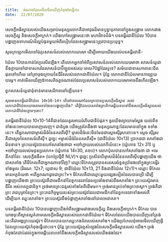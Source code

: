 ```yaml
---
title:  អំណាចដែលមើលមិនឃើញកំពុងតែធ្វើការ
date:  22/07/2020
---
```


សេចក្តីអធិស្ឋានរបស់យើងសម្រាប់មនុស្សលោកគឺជាអាវុធដ៏មានឫទ្ធានុភាពនៅក្នុងសង្គ្រាម លោករវាងសេចក្តីល្អ និងសេចក្តីអាក្រក់។ យើងហៅសង្គ្រាមនេះថា មហាវិវាទដ៏ធំ។ បទគម្ពីរដានីយ៉ែល 10បានបង្ហាញឧទាហរណ៍ដ៏ល្អបំផុតមួយអំពីរបៀបដែលសង្គ្រាមនេះត្រូវបានប្រយុទ្ធ។

សូមក្រឡេកមើលទៅឯប្រសាសន៍របស់លោកយេរេមា ដើម្បីអោយយើងយល់បទគម្ពីរដានី-

យ៉ែល 10បានកាន់តែប្រសើរឡើង។ តើលោកអ្នកចាំអំពីប្រសាសន៍របស់លោកយេរេមាថា សាសន៍យូដា នឹងក្លាយទៅជាទាសករនៃសាសន៍បាប៊ីឡូនអស់រយៈពេល70ឆ្នាំដែរឬទេ? សម័យជាទាសភាពនេះជិត ផុតទៅហើយ នៅគ្រាចុងក្រោយនៃជីវិតរបស់លោកដានីយ៉ែល។ ប៉ុន្តែ លោកដានីយ៉ែលមានការព្រួយ បារម្ភ។ គាត់មើលឃើញឱកាសតិចតួចណាស់ដែលប្រសាសន៍របស់លោកយេរេមាអាចនឹងកើតឡើង។

ពួកសាសន៍យូដាពុំទាន់មានសេរីភាពនៅឡើយទេ។

`សូមអានខគម្ពីរដានីយ៉ែល 10៖10-14។ តើនៅពេលណាដែលព្រះបានឮសេចក្តីអធិស្ឋាន របស់លោកដានីយ៉ែលយោងតាមខទាំងនេះបង្ហាញយើង? តើអ្វីដែលបានរារាំងព្រះពីការឆ្លើយតបទៅនឹងសេចក្តីអធិស្ឋានរបស់លោកដានីយ៉ែលភ្លាមៗនោះ?`

ខគម្ពីរដានីយ៉ែល 10៖10-14គឺជាខដែលគួរអោយរំភើបជាទីបំផុត។ ចូរយើងព្យាយាមស្វែង យល់ពីខទាំងនេះអោយបានពេញលេញ។ ជាដំបូង យើងត្រូវតែដឹងថា មនុស្សណាខ្លះដែលមាននៅក្នុង ខទាំងនេះ។ តើអ្នកណាជាម្ចាស់ដ៏ធំនៃនគរពើស៊ី? ម្ចាស់ដ៏ធំនេះមិនមែនជាស្តេចស៊ីរូសនោះទេ។ ស្តេច ស៊ីរូសគឺជាស្តេចនៃសាសន៍ពើស៊ី។ ដូច្នេះ «ម្ចាស់ដ៏ធំនៃនគរពើស៊ី» (ដានីយ៉ែល 10៖13) ប្រាកដជា សាតាំងជាមិនខាន។ ព្រះយេស៊ូវបានហៅសាតាំងថាជា «ចៅហ្វាយរបស់លោកីយ៍នេះ» (យ៉ូហាន 12៖ 31) ឬ «ចៅហ្វាយរបស់មនុស្សលោក» (យ៉ូហាន 14៖30, គខប)។ លោកប៉ុលបានហៅសាតាំងថា ជា «មេដឹកនាំនៃេសេចក្តីងងឹត» (បកប្រែថ្មីពី NLV)។ ដូច្នេះ ប្រសិនបើម្ចាស់ដ៏ធំនៃនគរពើស៊ីបង្ហាញយើង ថាជាសាតាំង តើមីកែលគឺជាអ្នកណាទៅវិញ? ឈ្មោះមីកែលត្រូវបានសរសេរចំនួនប្រាំដងនៅក្នុងព្រះគម្ពីរទាំងមូល (វិវរណៈ 12៖7; យូដាស 9; ដានីយ៉ែល 10៖13, 21 និងដានីយ៉ែល 12៖1)។ ឈ្មោះ មីកែលមានអត្ថន័យថា «តើអ្នកណាដូចជាព្រះ?»។ មីកែលគឺជាឈ្មោះមួយផ្សេងទៀតដែលបានប្រើ ដើម្បី បង្ហាញយើងថា ព្រះយេស៊ូវគឺជាមេដឹកនាំនៃពួកទេវតាដែលប្រឆាំងទាស់នឹងសាតាំង។ ព្រះយេស៊ូវមានជីវីត អស់កល្បជានិច្ច។ ទ្រង់មានព្រះជន្មរស់តាំងតែពីដើមមក។ ទ្រង់មានគ្រប់ទាំងព្រះចេស្តា។ ទ្រង់គឺជាព្រះ រាជបុត្រានៃព្រះ។ ព្រះរាជកិច្ចមួយរបស់ព្រះយេស៊ូវដែលជាមេដឹកនាំនៃពួកទេវតាទាំងអស់គឺ ដើម្បីយក ឈ្នះសាតាំង។ ព្រះយេស៊ូវនឹងបំផ្លាញសាតាំងនៅពេលអនាគត។

បទគម្ពីរដានីយ៉ែល 10បានបង្ហាញយើងអំពីសង្គ្រាមរវាងសេចក្តីល្អ និងសេចក្តីអាក្រក់។ មីកែល បានយាងចុះពីស្ថានសួគ៌តាមសេចក្តីអធិស្ឋានរបស់លោកដានីយ៉ែល។ មីកែលដែលយើងបានឃើញនៅត្រង់នេះគឺជាអង្គព្រះយេស៊ូវ។ មីកែលបានយកឈ្នះកងទ័ពរបស់សាតាំង។ យើងប្រហែលពុំអាចមើលឃើញអ្វីដែលព្រះយេស៊ូវកំពុងធ្វើនោះទេ។ ប៉ុន្តែ ព្រះយេស៊ូវឮសំឡេងនៃសេចក្តីអធិស្ឋានរបស់ យើង។ ទ្រង់កំពុងតែជាប់រវល់ក្នុងការឆ្លើយតបទៅនឹងសេចក្តីអធិស្ឋានរបស់យើងផងដែរ។